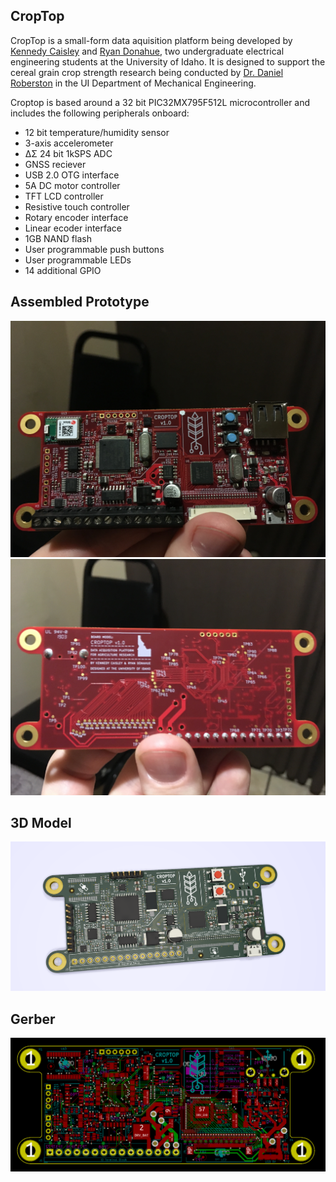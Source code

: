## CropTop

CropTop is a small-form data aquisition platform being developed by [Kennedy Caisley](https://github.com/kcaisley) and [Ryan Donahue](https://github.com/ryand323), two undergraduate electrical engineering students at the University of Idaho. It is designed to support the cereal grain crop strength research being conducted by [Dr. Daniel Roberston](https://www.uidaho.edu/engr/departments/me/our-people/faculty/daniel-robertson) in the UI Department of Mechanical Engineering.

Croptop is based around a 32 bit PIC32MX795F512L microcontroller and includes the following peripherals onboard:
* 12 bit temperature/humidity sensor
* 3-axis accelerometer
* ΔΣ 24 bit 1kSPS ADC
* GNSS reciever
* USB 2.0 OTG interface
* 5A DC motor controller
* TFT LCD controller
* Resistive touch controller
* Rotary encoder interface
* Linear ecoder interface
* 1GB NAND flash
* User programmable push buttons
* User programmable LEDs
* 14 additional GPIO

## Assembled Prototype

![Prototypte Front](Documentation/Images/IMG_7746.JPG?raw=true "Title")
![Prototypte Back](Documentation/Images/IMG_7747.JPG?raw=true "Title")

## 3D Model

![3d model](Documentation/Images/Capture.PNG?raw=true "Title")

## Gerber

![Gerber of board](Documentation/Images/gerb.PNG?raw=true "Title")
